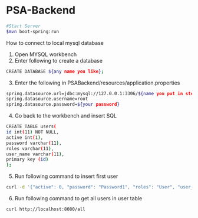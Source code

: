 # PSA-Backend

```bash
#Start Server
$mvn boot-spring:run
```

How to connect to local mysql database
1. Open MYSQL workbench
2. Enter following to create a database 
```bash
CREATE DATABASE ${any name you like};
```
3. Enter the following in PSABackend/resources/application.properties
```bash
spring.datasource.url=jdbc:mysql://127.0.0.1:3306/${name you put in step 2}
spring.datasource.username=root
spring.datasource.password=${your password}
```

4. Go back to the workbench and insert SQL
```bash
CREATE TABLE users(
id int(11) NOT NULL,
active int(1),
password varchar(11),
roles varchar(11),
user_name varchar(11),
primary key (id)
);
```

5. Run following command to insert first user
```bash
curl -d '{"active": 0, "password": "Password1", "roles": "User", "user_name": "SHAUN"}' -H 'Content-Type: application/json' http://localhost:8080/add
```

6. Run following command to get all users in user table
```bash
curl http://localhost:8080/all
```